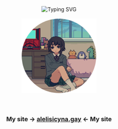 <div align="center">
<img src="https://readme-typing-svg.demolab.com?font=Fira+Code&pause=1000&center=true&vCenter=true&width=435&lines=Hello!+%2F%2F+Vitaju!" alt="Typing SVG" />
<br><br>
<img src="https://github.com/alelisicyna/alelisicyna/blob/main/lain.webp" height="200" />
<br><br><br>
<h3>My site -> <a href="https://alelisicyna.gay">alelisicyna.gay</a> <- My site</h3>
</div>
